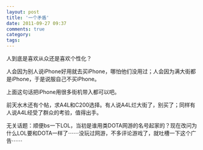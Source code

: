 ```yaml
---
layout: post
title: '一个矛盾'
date: 2011-09-27 09:37
comments: true
category: 
tags:
---
```

    

人到底是喜欢从众还是喜欢个性化？

人会因为别人说iPhone好用就去买iPhone，哪怕他们没用过；人会因为满大街都是iPhone，于是说服自己不买iPhone。

上面这句话把iPhone用很多街机带入都可以吧。

前天水木还有个帖，求A4L和C200选择。有人说A4L烂大街了，别买了；同样有人说A4L经受了群众的考验，值得出手。

无关话题：顺便bs一下LOL，当初是谁用类DOTA网游的名号起家的？现在改问为什么LOL要和DOTA一样了⋯⋯没玩过网游，不多评论游戏了，就吐槽一下这个广告⋯⋯
